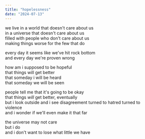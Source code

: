 ```yaml
---
title: "hopelessness"
date: "2024-07-13"
---
```

we live in a world that doesn't care about us<br />
in a universe that doesn't care about us<br />
filled with people who don't care about us<br />
making things worse for the few that do

every day it seems like we've hit rock bottom<br />
and every day we're proven wrong

how am i supposed to be hopeful<br />
that things will get better<br />
that someday i will be heard<br />
that someday we will be seen

people tell me that it's going to be okay<br />
that things *will* get better, eventually<br />
but i look outside and i see disagreement turned to hatred turned to violence<br />
and i wonder if we'll even make it that far

the universe may not care<br />
but i do<br />
and i don't want to lose what little we have
